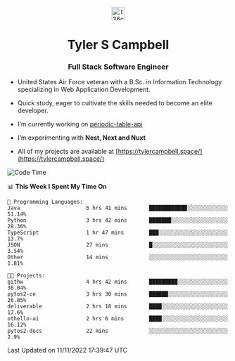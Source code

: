<p align="center">
<a href="https://www.linkedin.com/in/t36campbell" target="blank"><img align="center" src="https://ik.imagekit.io/t36campbell/Portfolio/linkedin.png.original_m8bbGgPh6.png" alt="t36campbell" height="30" width="30" /></a>
</p>
<h1 align="center">Tyler S Campbell</h1>
<h3 align="center">Full Stack Software Engineer</h3>

* United States Air Force veteran with a B.Sc. in Information Technology specializing in Web Application Development. 

* Quick study, eager to cultivate the skills needed to become an elite developer.

* I’m currently working on [periodic-table-api](https://github.com/t36campbell/periodic-table-api)

* I’m experimenting with **Nest, Next and Nuxt**

* All of my projects are available at [https://tylercampbell.space/](https://tylercampbell.space/)

<!--START_SECTION:waka-->
![Code Time](http://img.shields.io/badge/Code%20Time-1%2C982%20hrs%2031%20mins-blue)

📊 **This Week I Spent My Time On** 

```text
💬 Programming Languages: 
Java                     6 hrs 41 mins       ████████████░░░░░░░░░░░░░   51.14% 
Python                   3 hrs 42 mins       ███████░░░░░░░░░░░░░░░░░░   28.36% 
TypeScript               1 hr 47 mins        ███░░░░░░░░░░░░░░░░░░░░░░   13.7% 
JSON                     27 mins             █░░░░░░░░░░░░░░░░░░░░░░░░   3.54% 
Other                    14 mins             ░░░░░░░░░░░░░░░░░░░░░░░░░   1.81%

🐱‍💻 Projects: 
githw                    4 hrs 42 mins       █████████░░░░░░░░░░░░░░░░   36.04% 
pytos2-ce                3 hrs 30 mins       ██████░░░░░░░░░░░░░░░░░░░   26.85% 
deliverable              2 hrs 18 mins       ████░░░░░░░░░░░░░░░░░░░░░   17.6% 
othello-ai               2 hrs 6 mins        ████░░░░░░░░░░░░░░░░░░░░░   16.12% 
pytos2-docs              22 mins             ░░░░░░░░░░░░░░░░░░░░░░░░░   2.9%

```


 Last Updated on 11/11/2022 17:39:47 UTC
<!--END_SECTION:waka-->
